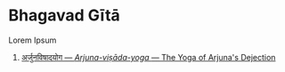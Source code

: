 # Bhagavad Gītā

Lorem Ipsum

1. [अर्जुनविषादयोग — <em> Arjuna-viṣāda-yoga </em> — The Yoga of Arjuna's Dejection](./ch1/ch1.md)
